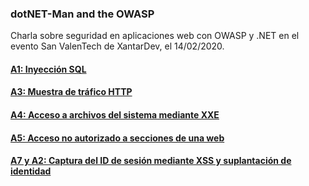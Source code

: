 ### dotNET-Man and the OWASP
Charla sobre seguridad en aplicaciones web con OWASP y .NET en el evento San ValenTech de XantarDev, el 14/02/2020.
#### [A1: Inyección SQL](A1)
#### [A3: Muestra de tráfico HTTP](A3)
#### [A4: Acceso a archivos del sistema mediante XXE](A4)
#### [A5: Acceso no autorizado a secciones de una web](A5)
#### [A7 y A2: Captura del ID de sesión mediante XSS y suplantación de identidad](A7)
